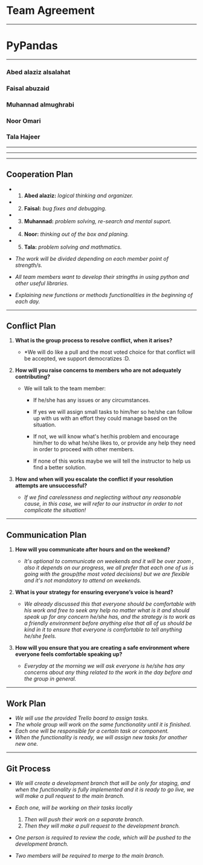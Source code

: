 # Team Agreement
___

# PyPandas
___
### Abed alaziz alsalahat
### Faisal abuzaid
### Muhannad almughrabi
### Noor Omari
### Tala Hajeer
___
___
___


## Cooperation Plan

* 1. **Abed alaziz:** *logical thinking and organizer.*
* 2. **Faisal:** *bug fixes and debugging.*
* 3. **Muhannad:** *problem solving, re-search and mental suport.*
* 4. **Noor:** *thinking out of the box and planing.*
* 5. **Tala:** *problem solving and mathmatics.*

* *The work will be divided depending on each member point of strength/s.*

* *All team members want to develop their stringths in using python and other useful libraries.*

* *Explaining new functions or methods functionalities in the beginning of each day.*

____

## Conflict Plan

1. **What is the group process to resolve conflict, when it arises?**
    * *We will do like a pull and the most voted choice for that conflict will be accepted, we support democratizes :D.

2. **How will you raise concerns to members who are not adequately contributing?**

    * We will talk to the team member:
        
        - If he/she has any issues or any circumstances.
        
        - If yes we will assign small tasks to him/her so he/she can follow up with us with an effort they could manage based on the situation.
        
        - If not, we will know what's her/his problem and encourage him/her to do what he/she likes to, or provide any help they need in order to proceed with other members.
        
        - If none of this works maybe we will tell the instructor to help us find a better solution.

3. **How and when will you escalate the conflict if your resolution attempts are unsuccessful?**
    * *If we find carelessness and neglecting without any reasonable cause, in this case, we will refer to our instructor in order to not complicate the situation!*

____

## Communication Plan

1. **How will you communicate after hours and on the weekend?**

    * *It's optional to communicate on weekends and it will be over zoom , also it depends on our progress, we all prefer that each one of us is going with the group(the most voted decisions) but we are flexible and it's not mandatory to attend on weekends.*

2. **What is your strategy for ensuring everyone’s voice is heard?**

    * *We already discussed this that everyone should be comfortable with his work and free to seek any help no matter what is it and should speak up for any concern he/she has, and the strategy is to work as a friendly environment before anything else that all of us should be kind in it to ensure that everyone is comfortable to tell anything he/she feels.*

3. **How will you ensure that you are creating a safe environment where everyone feels comfortable speaking up?**

    * *Everyday at the morning we will ask everyone is he/she has any concerns about any thing related to the work in the day before and the group in general.*

____

## Work Plan
* *We will use the provided Trello board to assign tasks.*
* *The whole group will work on the same functionality until it is finished.*
* *Each one will be responsible for a certain task or component.* 
* *When the functionality is ready, we will assign new tasks for another new one.*

____


## Git Process
* *We will create a development branch that will be only for staging, and when the functionality is fully implemented and it is ready to go live, we will make a pull request to the main branch.* 

* *Each one, will be working on their tasks locally*
    1. *Then will push their work on a separate branch.*
    2. *Then they will make a pull request to the development branch.*

* *One person is required to review the code, which will be pushed to the development branch.*

* *Two members will be required to merge to the main branch.*

